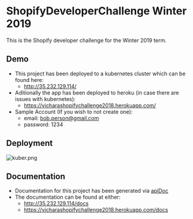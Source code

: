 # ShopifyDeveloperChallenge Winter 2019

This is the Shopify developer challenge for the Winter 2019 term.

## Demo

*  This project has been deployed to a kubernetes cluster which can be found here: 
    * http://35.232.129.114/
* Aditionally the app has been deployed to heroku (in case there are issues with kubernetes):
    * https://vicharashopifychallenge2018.herokuapp.com/
* Sample Account (If you wish to not create one):
    * email: bob.person@gmail.com 
    * password: 1234

## Deployment

![kuber.png](https://i.postimg.cc/mkzsyXmQ/kuber2.png)

## Documentation

* Documentation for this project has been generated via [apiDoc](http://apidocjs.com/)
* The documentation can be found at either:
    * http://35.232.129.114/docs
    * https://vicharashopifychallenge2018.herokuapp.com/docs
